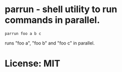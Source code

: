 # parrun - shell utility to run commands in parallel.

```
parrun foo a b c
```
runs "foo a", "foo b" and "foo c" in parallel.

# License: MIT
